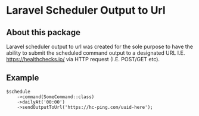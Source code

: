 # Laravel Scheduler Output to Url

## About this package
Laravel scheduler output to url was created for the sole purpose to have the ability
to submit the scheduled command output to a designated URL I.E. https://healthchecks.io/
via HTTP request (I.E. POST/GET etc).

## Example

````
$schedule
    ->command(SomeCommand::class)
    ->dailyAt('00:00')
    ->sendOutputToUrl('https://hc-ping.com/uuid-here');
````